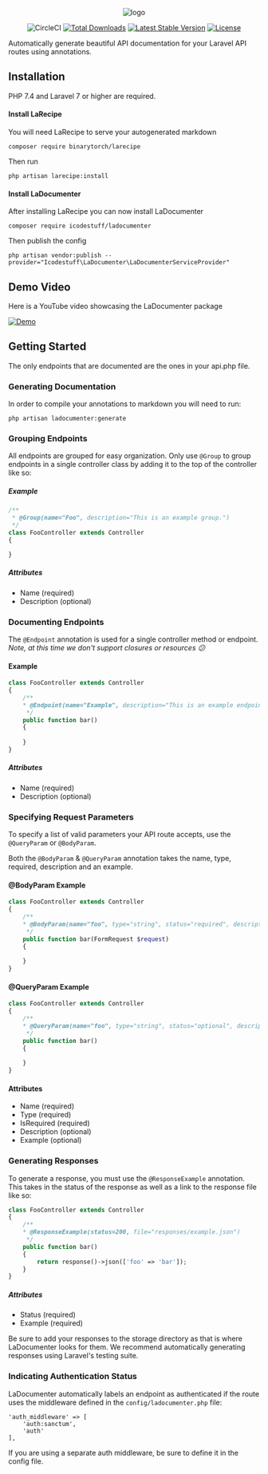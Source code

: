 <p align="center">
    <img src="https://github.com/icodestuff-io/ladocumenter/raw/master/logo.png" alt="logo">
</p>

<p align="center">
  <img src="https://github.com/icodestuff-io/ladocumenter/workflows/LaDocumenter/badge.svg" alt="CircleCI">
  <a href="https://packagist.org/packages/icodestuff/ladocumenter"><img src="https://poser.pugx.org/icodestuff/ladocumenter/d/total.svg" alt="Total Downloads"></a>
  <a href="https://packagist.org/packages/icodestuff/ladocumenter"><img src="https://poser.pugx.org/icodestuff/ladocumenter/v/stable.svg" alt="Latest Stable Version"></a>
  <a href="https://packagist.org/packages/icodestuff/ladocumenter"><img src="https://poser.pugx.org/icodestuff/ladocumenter/license.svg" alt="License"></a>
</p>

Automatically generate beautiful API documentation for your Laravel API routes using annotations.

## Installation
PHP 7.4 and Laravel 7 or higher are required.

#### Install LaRecipe
You will need LaRecipe to serve your autogenerated markdown

`composer require binarytorch/larecipe`

Then run

`php artisan larecipe:install`

#### Install LaDocumenter
After installing LaRecipe you can now install LaDocumenter

`composer require icodestuff/ladocumenter`

Then publish the config

`php artisan vendor:publish --provider="Icodestuff\LaDocumenter\LaDocumenterServiceProvider"`

## Demo Video
Here is a YouTube video showcasing the LaDocumenter package

[![Demo](https://i9.ytimg.com/vi/foBefSD3nQA/mqdefault.jpg?time=1606307700000&sqp=CPSe-f0F&rs=AOn4CLDafGGrjPJ1gyG3JghT5_kgaCj1LA)](https://youtu.be/foBefSD3nQA)

## Getting Started
The only endpoints that are documented are the ones in your api.php file. 

### Generating Documentation
In order to compile your annotations to markdown you will need to run:

`php artisan ladocumenter:generate`

### Grouping Endpoints
All endpoints are grouped for easy organization. Only use `@Group` to group endpoints in a single controller class by adding 
it to the top of the controller like so:
 ##### Example
 ```php
 /**
  * @Group(name="Foo", description="This is an example group.")
  */
 class FooController extends Controller
 {
 
 }
 ```
##### Attributes
- Name (required)
- Description (optional)

### Documenting Endpoints
The `@Endpoint` annotation is used for a single controller method or endpoint. *Note, at this time we don't support
closures or resources 😕* 
#### Example
```php
class FooController extends Controller
{
    /**
    * @Endpoint(name="Example", description="This is an example endpoint.")
     */
    public function bar()
    {
    
    }
}
```

##### Attributes
- Name (required)
- Description (optional)

### Specifying Request Parameters
To specify a list of valid parameters your API route accepts, use the `@QueryParam` or `@BodyParam`. 

Both the `@BodyParam` & `@QueryParam` annotation takes the name, type, required, description and an example. 

#### @BodyParam Example
```php
class FooController extends Controller
{
    /**
    * @BodyParam(name="foo", type="string", status="required", description="An example body paramater", example="bar")
     */
    public function bar(FormRequest $request)
    {
    
    }
}
```

#### @QueryParam Example 
```php
class FooController extends Controller
{
    /**
    * @QueryParam(name="foo", type="string", status="optional", description="An example query paramater", example="bar")
     */
    public function bar()
    {
    
    }
}
```

#### Attributes
- Name (required)
- Type (required)
- IsRequired (required)
- Description (optional)
- Example (optional)

### Generating Responses
To generate a response, you must use the `@ResponseExample` annotation. This takes in the status of the response
as well as a link to the response file like so:
```php
class FooController extends Controller
{
    /**
    * @ResponseExample(status=200, file="responses/example.json")
     */
    public function bar()
    {
        return response()->json(['foo' => 'bar']);
    }
}
```

##### Attributes
- Status (required)
- Example (required)


Be sure to add your responses to the storage directory as that is where LaDocumenter looks for them.
We recommend automatically generating responses using Laravel's testing suite.

### Indicating Authentication Status
LaDocumenter automatically labels an endpoint as authenticated if the route uses the middleware defined in the `config/ladocumenter.php` file:
```
'auth_middleware' => [
    'auth:sanctum',
    'auth'
],
```

If you are using a separate auth middleware, be sure to define it in the config file.
